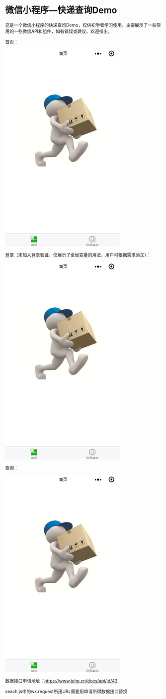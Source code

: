 # 微信小程序—快递查询Demo

这是一个微信小程序的快递查询Demo，仅供初学者学习使用。主要展示了一些常用的一些微信API和组件，如有错误或建议，欢迎指出。



首页：

![image](https://github.com/Zheng-Wenkai/WX_searchDemo/blob/master/imageToIntroduce/index.png)

登录（未加入登录验证，仅展示了全局变量的用法，用户可根据需求添加）：

![image](https://github.com/Zheng-Wenkai/WX_searchDemo/blob/master/imageToIntroduce/index.png)

查询：

![image](https://github.com/Zheng-Wenkai/WX_searchDemo/blob/master/imageToIntroduce/index.png)

数据接口申请地址：https://www.juhe.cn/docs/api/id/43



seach.js中的wx.request所用URL需要用申请所得数据接口替换

